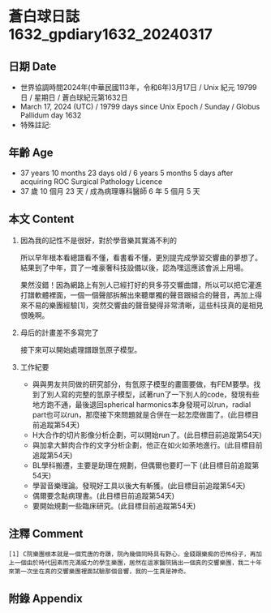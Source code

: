 [_metadata_:encoding]: - "utf-8"
[_metadata_:language]: - "zh-Hant-TW"
[_metadata_:fileformat]: - "markdown"
[_metadata_:MIME_type]: - "text/plain"
[_metadata_:markdown_version]: - "commonmark version 0.30"
[_metadata_:markdown_spec]: - "https://spec.commonmark.org/0.30/"

# 蒼白球日誌1632_gpdiary1632_20240317 #

## 日期 Date ##

* 世界協調時間2024年(中華民國113年，令和6年)3月17日 / Unix 紀元 19799 日 / 星期日 / 蒼白球紀元第1632日
* March 17, 2024 (UTC) / 19799 days since Unix Epoch / Sunday / Globus Pallidum day 1632
* 特殊註記:

## 年齡 Age ##

* 37 years 10 months 23 days old / 6 years 5 months 5 days after acquiring ROC Surgical Pathology Licence
* 37 歲 10 個月 23 天 / 成為病理專科醫師 6 年 5 個月 5 天

## 本文 Content ##

1. 因為我的記性不是很好，對於學音樂其實滿不利的

    所以早年根本看總譜看不懂，看書看不懂，更別提完成學習交響曲的夢想了。結果到了中年，買了一堆豪奢科技設備以後，認為嘿這應該會派上用場。

    果然沒錯！因為網路上有別人已經打好的貝多芬交響曲譜，所以可以把它灌進打譜軟體裡面，一個一個聲部拆解出來聽單獨的聲音跟組合的聲音，再加上得來不易的樂團經驗[1]，突然交響曲的聲音變得非常清晰，這些科技真的是相見恨晚啊。

2. 母后的計畫差不多寫完了
    
    接下來可以開始處理譜跟氫原子模型。
    
2. 工作紀要

   - 與與男友共同做的研究部分，有氫原子模型的畫圖要做，有FEM要學。找到了別人寫的完整的氫原子模型，試著run了一下別人的code，發現有些地方跑不通，最後退回spherical harmonics本身發現可以run，radial part也可以run，那麼接下來問題就是合併在一起怎麼做圖了。(此目標目前追蹤第54天)
   - H大合作的切片影像分析企劃，可以開始run了。(此目標目前追蹤第54天)
   - 與加拿大鮮肉合作的文字分析企劃，他正在如火如荼地進行。(此目標目前追蹤第54天)
   - BL學科搬遷，主要是助理在規劃，但偶爾也要盯一下 (此目標目前追蹤第54天)
   - 學習音樂理論。發現好工具以後大有斬獲。(此目標目前追蹤第54天)
   - 偶爾要念點病理書。(此目標目前追蹤第54天)
   - 要開始規劃一些臨床研究。(此目標目前追蹤第54天)


## 注釋 Comment ##

    [1] C院樂團根本就是一個荒唐的奇蹟，院內幾個同時具有野心，金錢跟樂痴的恐怖份子，再加上一個由於時代因素而充滿威力的學生樂團，居然在這家醫院搞出一個真的交響樂團，我二十年來第一次坐在真的交響樂團裡面試驗那個音響，我的一生真是神奇。

## 附錄 Appendix ##

